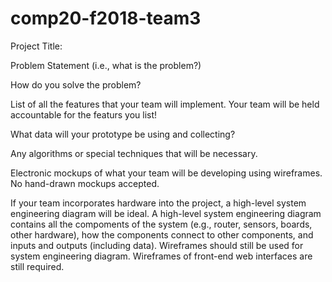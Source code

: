 # comp20-f2018-team3

Project Title:

Problem Statement (i.e., what is the problem?)

How do you solve the problem?

List of all the features that your team will implement. Your team will 
be held accountable for the featurs you list!

What data will your prototype be using and collecting?

Any algorithms or special techniques that will be necessary.

Electronic mockups of what your team will be developing using wireframes. No
hand-drawn mockups accepted. 

If your team incorporates hardware into the project, a high-level system
engineering diagram will be ideal. A high-level system engineering diagram
contains all the compoments of the system (e.g., router, sensors, boards, 
other hardware), how the components connect to other components, and inputs 
and outputs (including data). Wireframes should still be used for system 
engineering diagram. Wireframes of front-end web interfaces are still required.
